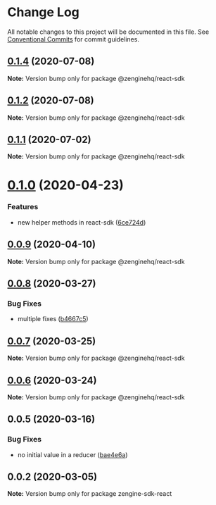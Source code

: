 # Change Log

All notable changes to this project will be documented in this file.
See [Conventional Commits](https://conventionalcommits.org) for commit guidelines.

## [0.1.4](https://github.com/ZengineHQ/zengine-sdk/compare/@zenginehq/react-sdk@0.1.1...@zenginehq/react-sdk@0.1.4) (2020-07-08)

**Note:** Version bump only for package @zenginehq/react-sdk





## [0.1.2](https://github.com/ZengineHQ/zengine-sdk/compare/@zenginehq/react-sdk@0.1.1...@zenginehq/react-sdk@0.1.2) (2020-07-08)

**Note:** Version bump only for package @zenginehq/react-sdk





## [0.1.1](https://github.com/ZengineHQ/zengine-sdk/compare/@zenginehq/react-sdk@0.1.0...@zenginehq/react-sdk@0.1.1) (2020-07-02)

**Note:** Version bump only for package @zenginehq/react-sdk





# [0.1.0](https://github.com/ZengineHQ/zengine-sdk/compare/@zenginehq/react-sdk@0.0.9...@zenginehq/react-sdk@0.1.0) (2020-04-23)


### Features

* new helper methods in react-sdk ([6ce724d](https://github.com/ZengineHQ/zengine-sdk/commit/6ce724d16f760601e76f12ec69568553bdf51882))





## [0.0.9](https://github.com/ZengineHQ/zengine-sdk/compare/@zenginehq/react-sdk@0.0.8...@zenginehq/react-sdk@0.0.9) (2020-04-10)

**Note:** Version bump only for package @zenginehq/react-sdk





## [0.0.8](https://github.com/ZengineHQ/zengine-sdk/compare/@zenginehq/react-sdk@0.0.7...@zenginehq/react-sdk@0.0.8) (2020-03-27)


### Bug Fixes

* multiple fixes ([b4667c5](https://github.com/ZengineHQ/zengine-sdk/commit/b4667c5e6def4abd57a7f46111d493a087f7d574))





## [0.0.7](https://github.com/ZengineHQ/zengine-sdk/compare/@zenginehq/react-sdk@0.0.6...@zenginehq/react-sdk@0.0.7) (2020-03-25)

**Note:** Version bump only for package @zenginehq/react-sdk





## [0.0.6](https://github.com/ZengineHQ/zengine-sdk/compare/@zenginehq/react-sdk@0.0.5...@zenginehq/react-sdk@0.0.6) (2020-03-24)

**Note:** Version bump only for package @zenginehq/react-sdk





## 0.0.5 (2020-03-16)


### Bug Fixes

* no initial value in a reducer ([bae4e6a](https://github.com/ZengineHQ/zengine-sdk/commit/bae4e6a80a3e7c0cc4b26ff44c4bb0cb31014e43))





## 0.0.2 (2020-03-05)

**Note:** Version bump only for package zengine-sdk-react
